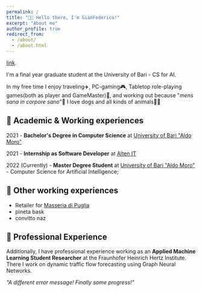 ```yaml
---
permalink: /
title: "👋🏼 Hello there, I'm GianFederico!"
excerpt: "About me"
author_profile: true
redirect_from: 
  - /about/
  - /about.html
---
```

[link](http://github.com "Github").

I'm a final year graduate student at the University of Bari - CS for AI. 

In my free time I enjoy traveling✈️, PC-gaming🎮, Tabletop role-playing games(both as player and GameMaster)🎲, and working out because "*mens sana in corpore sano*"💪
I love dogs and all kinds of animals🐾🍂

## 🔵 Academic & Working experiences
2021 - **Bachelor's Degree in Computer Science** at [University of Bari "Aldo Moro"](https://www.uniba.it/it/ricerca/dipartimenti/informatica)

2021 - **Internship as Software Developer** at [Alten IT](https://www.alten.it/)

2022 (Currently) - **Master Degree Student** at [University of Bari "Aldo Moro"](https://www.uniba.it/it/ricerca/dipartimenti/informatica) - Computer Science for Artificial Intelligence;

## 🔵 Other working experiences
  - Retailer for [Masseria di Puglia](https://www.masseriadipuglia.it/)
  - pineta bask
  - convitto naz



## 🔵 Professional Experience
Additionally, I have professional experience working as an **Applied Machine Learning Student Researcher** at the Fraunhofer Heinrich Hertz Institute. \
There I work on dynamic traffic flow forecasting using Graph Neural Networks.



<em>"A different error message! Finally some progress!"</em>





